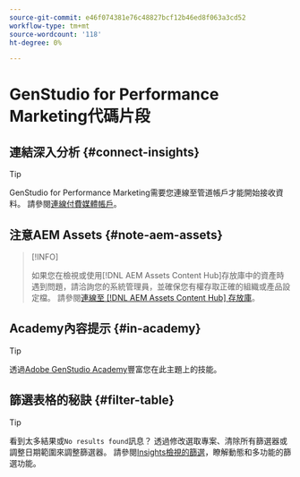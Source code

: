```yaml
---
source-git-commit: e46f074381e76c48827bcf12b46ed8f063a3cd52
workflow-type: tm+mt
source-wordcount: '118'
ht-degree: 0%

---
```

# GenStudio for Performance Marketing代碼片段

## 連結深入分析 {#connect-insights}

>[!TIP]
>
>GenStudio for Performance Marketing需要您連線至管道帳戶才能開始接收資料。 請參閱[連線付費媒體帳戶](/help/user-guide/connectors/connect-channel.md)。

## 注意AEM Assets {#note-aem-assets}

>[!INFO]
>
>如果您在檢視或使用[!DNL AEM Assets Content Hub]存放庫中的資產時遇到問題，請洽詢您的系統管理員，並確保您有權存取正確的組織或產品設定檔。 請參閱[連線至 [!DNL AEM Assets Content Hub] 存放庫](/help/user-guide/content/connect-aem-repo.md)。

## Academy內容提示 {#in-academy}

>[!TIP]
>
>透過[Adobe GenStudio Academy](https://learningmanager.adobe.com/genstudioacademy)豐富您在此主題上的技能。

## 篩選表格的秘訣 {#filter-table}

>[!TIP]
>
>看到太多結果或`No results found`訊息？ 透過修改選取專案、清除所有篩選器或調整日期範圍來調整篩選器。 請參閱[Insights檢視的篩選](/help/user-guide/insights/filter-views.md)，瞭解動態和多功能的篩選功能。
